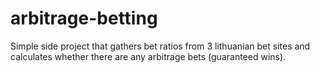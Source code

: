 # arbitrage-betting

Simple side project that gathers bet ratios from 3 lithuanian bet sites and calculates whether there are any arbitrage bets (guaranteed wins).

